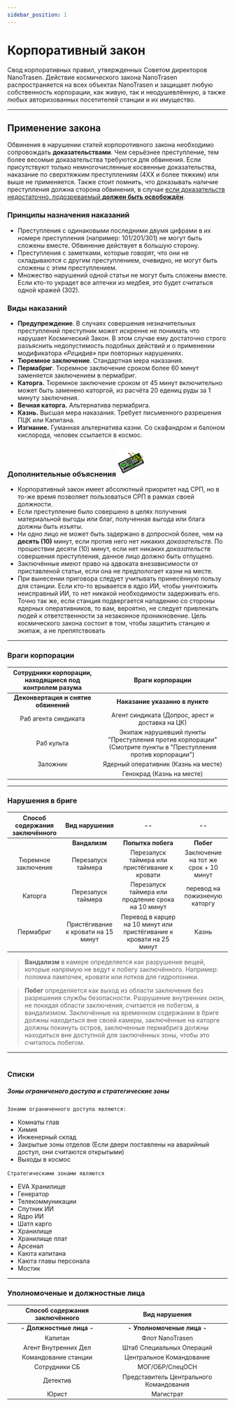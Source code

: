 ```yaml
---
sidebar_position: 1
---
```


# Корпоративный закон

Свод корпоративных правил, утвержденных Советом директоров NanoTrasen. Действие космического закона NanoTrasen распространяется на всех объектах NanoTrasen и защищает любую собственность корпорации, как живую, так и неодушевлённую, а также любых авторизованных посетителей станции и их имущество.


***
## Применение закона

Обвинения в нарушении статей корпоротивного закона необходимо сопровождать **доказательствами**. Чем серьёзнее преступление, тем более весомые доказательства требуются для обвинения. Если присутствуют только немногочисленные косвенные доказательства, наказание по сверхтяжким преступлениям (4ХХ и более тяжким) или выше не применяется. Также стоит помнить, что доказывать наличие преступления должна сторона обвинения, в случае <u>если доказательств недостаточно, подозреваемый **должен быть освобождён**</u>.

### Принципы назначения наказаний

- Преступления с одинаковыми последними двумя цифрами в их номере преступления (например: 101/201/301) не могут быть сложены вместе. Обвинение действует в большую сторону.
- Преступления с заметками, которые говорят, что они не складываются с другим преступлением, очевидно, не могут быть сложены с этим преступлением.
- Множество нарушений одной статьи не могут быть сложены вместе. Если кто-то украдет все аптечки из медбея, это будет считаться одной кражей (302).

### Виды наказаний

- **Предупреждение**. В случаях совершения незначительных преступлений преступник может искренне не понимать что нарушает Космический Закон. В этом случае ему достаточно строго разъяснить недопустимость подобных действий и о применении модификатора *«Рецидив»* при повторных нарушениях.
- **Тюремное заключение**. Стандартная мера наказания.
- **Пермабриг**. Тюремное заключение сроком более 60 минут заменяется заключением в пермабриг.
- **Каторга.** Тюремное заключение сроком от 45 минут включительно может быть заменено каторгой, из расчёта 20 едениц руды за 1 минуту заключения.
- **Вечная каторга.** Альтернатива пермабрига.
- **Казнь.** Высшая мера наказания. Требует письменного разрешения ПЦК или Капитана.
- **Изгнание.** Гуманная альтернатива казни. Со скафандром и балоном кислорода, человек ссылается в космос.

### Дополнительные объяснения ![Emag](./Emag.png)


- Корпоративный закон имеет абсолютный приоритет над СРП, но в то-же время позволяет пользоваться СРП в рамках своей должности.
- Если преступление было совершено в целях получения материальной выгоды или благ, полученная выгода или блага должны быть изъяты.
- Ни одно лицо не может быть задержано в допросной более, чем на **десять (10)** минут, если против него нет никаких *доказательств*. По прошествии десяти (10) минут, если нет никаких *доказательств* совершения преступления, данное лицо должно быть отпущено.
- Заключённые имеют право на адвоката внезависимости от приставленой статьи, если она не предпологает казни на месте.
- При вынесении приговора следует учитывать принесённую пользу для станции. Если кто-то врывается в ядро ИИ, чтобы уничтожить неисправный ИИ, то нет никакой необходимости задерживать его. Точно так же, если станция подвергается нападению со стороны ядерных оперативников, то вам, вероятно, не следует привлекать людей к ответственности за незаконное проникновение. Цель космического закона состоит в том, чтобы защитить станцию и экипаж, а не препятствовать 

***
### Враги корпорации

| Сотрудники корпорации, находящиеся под контролем разума | Враги корпорации |
|:-------------:|:------------------:| 
| **Деконвертация и снятие обвинений** | **Наказание указанно в пункте** |
| Раб агента синдиката | Агент синдиката (Допрос, арест и доставка на ЦК) |
| Раб культа | Экипаж нарушевший пункты "Преступления против корпорации" (Смотрите пункты в "Преступления против корпорации") |
| Заложник | Ядерный оперативник (Казнь на месте) |
|  | Генокрад (Казнь на месте) |

***
### Нарушения в бриге

| Способ содержания заключённого |Вид нарушения|--|--|
|:-------------:|:------------------:|:-:|:-:|
||**Вандализм**|**Попытка побега**|**Побег**|
|Тюремное заключение|Перезапуск таймера|Перезапуск таймера или пристёгивание к кровати|Заключение на тот же срок + 10 минут
|Каторга| Перезапуск таймера |Перезапуск таймера или продление срока на 10 минут| перевод на пожизненую каторгу
|Пермабриг| Пристёгивание к кровати на 15 минут |Перевод в карцер на 10 минут или пристёгивание к кровати на 25 минут| Казнь|
>**Вандализм** в камере определяется как разрушение вещей, которые напрямую не ведут к побегу заключённого. Например: поломка лампочек, кровати или лотков для гидропоники.

>**Побег** определяется как выход из области заключения без разрешения службы безопасности. Разрушение внутренних окон, не покидая области заключения, считается не побегом, а вандализмом. Заключённые на временном содержании в бриге должны находиться вне своей камеры, заключённые на каторге должны покинуть остров, заключенные пермабрига должны находиться вне доступной для заключённых зоны, чтобы это считалось побегом.

***
#
### Списки

##### Зоны ограниченого доступа и стратегические зоны
`Зонами ограниченного доступа являются:`
* Комнаты глав
* Химия
* Инженерный склад
* Закрытые зоны отделов (Если двери поставлены на аварийный доступ, они считаются открытыми)
* Выходы в космос

`Стратегическими зонами являются`
- EVA Хранилище
- Генератор
- Телекоммуникации
- Спутник ИИ
- Ядро ИИ
- Шатл карго
- Хранилище
- Хранилище плат
- Арсенал
- Каюта капитана
- Каюта главы персонала
- Мостик

***
### Уполномоченые и должностные лица
| Способ содержания заключённого |Вид нарушения|
|:-------------:|:------------------:|
|**- Должностные лица -**|**- Уполномоченые лица -**|
|Капитан|Флот NanoTrasen|
|Агент Внутренних Дел|Штаб Специальных Операций|
|Командование станции|Центральное Командование|
|Сотрудники СБ|МОГ/ОБР/СпецОСН|
|Детектив|Представитель Центрального Командования|
|Юрист|Магистрат|
